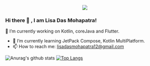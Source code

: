 
<p style="text-align:center">
  <a href="https://github.com/antonkomarev/github-profile-views-counter">
    <img src="https://komarev.com/ghpvc/?username=Ashu-strange&color=blueviolet">
</a>
<p>
  
### Hi there 👋 , I am Lisa Das Mohapatra! 
 🔭 I’m currently working on Kotlin, coreJava and Flutter.
- 🌱 I’m currently learning JetPack Compose, Kotlin MultiPlatform.
- 📫 How to reach me: lisadasmohapatra12@gmail.com

![Anurag's github stats](https://github-readme-stats.vercel.app/api?username=lisumac&show_icons=true)
[![Top Langs](https://github-readme-stats.vercel.app/api/top-langs/?username=lisumac&layout=compact)](https://github.com/anuraghazra/github-readme-stats)

<!--
**anshusandhi6/anshusandhi6** is a ✨ _special_ ✨ repository because its `README.md` (this file) appears on your GitHub profile.

Here are some ideas to get you started:

- 🔭 I’m currently working on ...
- 🌱 I’m currently learning ...
- 👯 I’m looking to collaborate on ...
- 🤔 I’m looking for help with ...
- 💬 Ask me about ...
- 📫 How to reach me: ...
- 😄 Pronouns: ...
- ⚡ Fun fact: ...
-->
